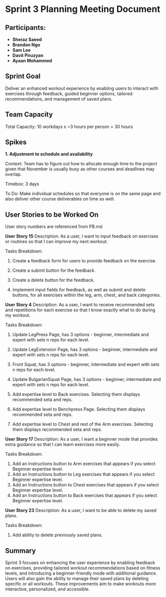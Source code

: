 # Sprint 3 Planning Meeting Document

## Participants:

- **Sheraz Saeed**
- **Brandon Ngo**
- **Sam Lee**
- **Davit Piruzyan**
- **Ayaan Mohammed**

## Sprint Goal
Deliver an enhanced workout experience by enabling users to interact with exercises through feedback, guided beginner options, tailored recommendations, and management of saved plans.

## Team Capacity
Total Capacity: 10 workdays x ~3 hours per person = 30 hours

## Spikes
**1. Adjustment to schedule and availability**

Context: Team has to figure out how to allocate enough time to the project given that November is usually busy as other courses and deadlines may overlap.

Timebox: 3 days

To Do: Make individual schedules so that everyone is on the same page and also deliver other course deliverables on time as well.

## User Stories to be Worked On
User story numbers are referenced from PB.md

**User Story 15**
Description: As a user, I want to input feedback on exercises or routines so that I can improve my next workout.

Tasks Breakdown:
1) Create a feedback form for users to provide feedback on the exercise.

2) Create a submit button for the feedback.

3) Create a delete button for the feedback.

4) Implement input fields for feedback, as well as submit and delete buttons, for all exercises within the leg, arm, chest, and back categories.

**User Story 4**
Description: As a user, I want to receive recommended sets and repetitions for each exercise so that I know exactly what to do during my workout.

Tasks Breakdown:

1) Update LegPress Page, has 3 options - beginner, intermediate and expert with sets n reps for each level.

2) Update LegExtension Page, has 3 options - beginner, intermediate and expert with sets n reps for each level.

3) Front Squat, has 3 options - beginner, intermediate and expert with sets n reps for each level.

4) Update BulgarianSquat Page, has 3 options - beginner, intermediate and expert with sets n reps for each level.

5) Add expertise level to Back exercises. Selecting them displays recommended seta and reps.

6) Add expertise level to Benchpress Page. Selecting them displays recommended seta and reps.

7) Add expertise level to Chest and rest of the Arm exercises. Selecting them displays recommended seta and reps.

**User Story 17**
Description: As a user, I want a beginner mode that provides extra guidance so that I can learn exercises more easily.

Tasks Breakdown:
1) Add an Instructions button to Arm exercises that appears if you select Beginner expertise level.
2) Add an Instructions button to Leg exercises that appears if you select Beginner expertise level.
3) Add an Instructions button to Chest exercises that appears if you select Beginner expertise level.
4) Add an Instructions button to Back exercises that appears if you select Beginner expertise level.

**User Story 23**
Description: As a user, I want to be able to delete my saved plans.

Tasks Breakdown:
1) Add ability to delete previously saved plans.

## Summary
Sprint 3 focuses on enhancing the user experience by enabling feedback on exercises, providing tailored workout recommendations based on fitness levels, and introducing a beginner-friendly mode with additional guidance. Users will also gain the ability to manage their saved plans by deleting specific or all workouts. These improvements aim to make workouts more interactive, personalized, and accessible.
